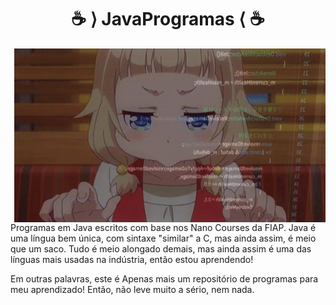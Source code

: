 <h1 align="center">☕ ⟩ JavaProgramas ⟨ ☕</h1>
<img align="right" src="./new-game-ahagon-umiko-programming.gif">

 Programas em Java escritos com base nos Nano Courses da FIAP.
 Java é uma língua bem única, com sintaxe "similar" a C, mas ainda assim, é meio que um saco. Tudo é meio alongado demais, mas ainda assim é uma das línguas mais usadas na indústria, então estou aprendendo!
 
Em outras palavras, este é Apenas mais um repositório de programas para meu aprendizado! Então, não leve muito a sério, nem nada.

